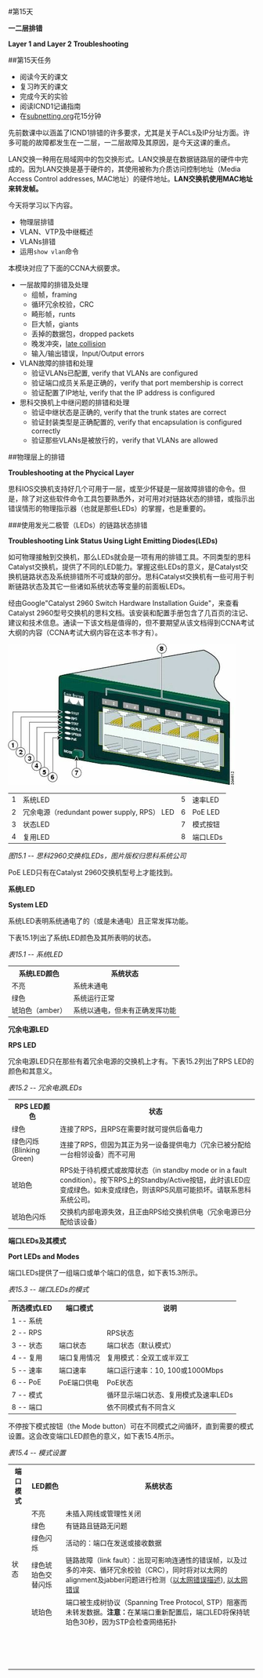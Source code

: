 #第15天

**一二层排错**

**Layer 1 and Layer 2 Troubleshooting**

##第15天任务

+ 阅读今天的课文
+ 复习昨天的课文
+ 完成今天的实验
+ 阅读ICND1记诵指南
+ 在[subnetting.org](http://www.subnetting.org)花15分钟

先前数课中以涵盖了ICND1排错的许多要求，尤其是关于ACLs及IP分址方面。许多可能的故障都发生在一二层，一二层故障及其原因，是今天这课的重点。

LAN交换一种用在局域网中的包交换形式。LAN交换是在数据链路层的硬件中完成的。因为LAN交换是基于硬件的，其使用被称为介质访问控制地址（Media Access Control addresses, MAC地址）的硬件地址。**LAN交换机使用MAC地址来转发帧。**

今天将学习以下内容。

+ 物理层排错
+ VLAN、VTP及中继概述
+ VLANs排错
+ 运用`show vlan`命令

本模块对应了下面的CCNA大纲要求。

+ 一层故障的排错及处理
    - 组帧，framing
    - 循环冗余校验，CRC
    - 畸形帧，runts
    - 巨大帧，giants
    - 丢掉的数据包，dropped packets
    - 晚发冲突，[late collision](https://en.wikipedia.org/wiki/Late_collision)
    - 输入/输出错误，Input/Output errors
+ VLAN故障的排错和处理
    - 验证VLANs已配置, verify that VLANs are configured
    - 验证端口成员关系是正确的，verify that port membership is correct
    - 验证配置了IP地址, verify that the IP address is configured
+ 思科交换机上中继问题的排错和处理
    - 验证中继状态是正确的, verify that the trunk states are correct
    - 验证封装类型是正确配置的, verify that encapsulation is configured correctly
    - 验证那些VLANs是被放行的，verify that VLANs are allowed

##物理层上的排错

**Troubleshooting at the Phycical Layer**

思科IOS交换机支持好几个可用于一层，或至少怀疑是一层故障排错的命令。但是，除了对这些软件命令工具包要熟悉外，对可用对对链路状态的排错，或指示出错误情形的物理指示器（也就是那些LEDs）的掌握，也是重要的。

###使用发光二极管（LEDs）的链路状态排错

**Troubleshooting Link Status Using Light Emitting Diodes(LEDs)**

如可物理接触到交换机，那么LEDs就会是一项有用的排错工具。不同类型的思科Catalyst交换机，提供了不同的LED能力。掌握这些LEDs的意义，是Catalyst交换机链路状态及系统排错所不可或缺的部分。思科Catalyst交换机有一些可用于判断链路状态及其它一些诸如系统状态等变量的前面板LEDs。

经由Google"Catalyst 2960 Switch Hardware Installation Guide"，来查看Catalyst 2960型号交换机的思科文档。该安装和配置手册包含了几百页的注记、建议和技术信息。通读一下该文档是值得的，但不要期望从该文档得到CCNA考试大纲的内容（CCNA考试大纲内容在这本书才有）。

![思科2960交换机LEDs，图片版权归思科系统公司](images/1501.png)

<table>
<tr>
<td>1</td><td>系统LED</td><td>5</td><td>速率LED</td>
</tr>
<tr>
<td>2</td><td>冗余电源（redundant power supply, RPS） LED</td><td>6</td><td>PoE LED</td>
</tr>
<tr>
<td>3</td><td>状态LED</td><td>7</td><td>模式按钮</td>
</tr>
<tr>
<td>4</td><td>复用LED</td><td>8</td><td>端口LEDs</td>
</tr>
</table>

*图15.1 -- 思科2960交换机LEDs，图片版权归思科系统公司*

PoE LED只有在Catalyst 2960交换机型号上才能找到。

**系统LED**

**System LED**

系统LED表明系统通电了的（或是未通电）且正常发挥功能。

下表15.1列出了系统LED颜色及其所表明的状态。

*表15.1 -- 系统LED*

<table>
<tr><th>系统LED颜色</th><th>系统状态</th></tr>
<tr><td>不亮</td><td>系统未通电</td></tr>
<tr><td>绿色</td><td>系统运行正常</td></tr>
<tr><td>琥珀色（amber）</td><td>系统以通电，但未有正确发挥功能</td></tr>
</table>

**冗余电源LED**

**RPS LED**

冗余电源LED只在那些有着冗余电源的交换机上才有。下表15.2列出了RPS LED的颜色和其意义。

*表15.2 -- 冗余电源LEDs*

<table>
<tr><th>RPS LED颜色</th><th>状态</th></tr>
<tr><td>绿色</td><td>连接了RPS，且RPS在需要时就可提供后备电力</td></tr>
<tr><td>绿色闪烁(Blinking Green)</td><td>连接了RPS，但因为其正为另一设备提供电力（冗余已被分配给一台相邻设备）而不可用</td></tr>
<tr><td>琥珀色</td><td>RPS处于待机模式或故障状态（in standby mode or in a fault condition）。按下RPS上的Standby/Active按钮，此时该LED应变成绿色。如未变成绿色，则该RPS风扇可能损坏。请联系思科系统公司。</td></tr>
<tr><td>琥珀色闪烁</td><td>交换机内部电源失效，且正由RPS给交换机供电（冗余电源已分配给该设备）</td></tr>
</table>

**端口LEDs及其模式**

**Port LEDs and Modes**

端口LEDs提供了一组端口或单个端口的信息，如下表15.3所示。

*表15.3 -- 端口LEDs的模式*

<table>
<tr><th>所选模式LED</th><th>端口模式</th><th>说明</th></tr>
<tr><td>1 -- 系统</td><td></td><td></td></tr>
<tr><td>2 -- RPS</td><td></td><td>RPS状态</td></tr>
<tr><td>3 -- 状态</td><td>端口状态</td><td>端口状态（默认模式）</td></tr>
<tr><td>4 -- 复用</td><td>端口复用情况</td><td>复用模式：全双工或半双工</td></tr>
<tr><td>5 -- 速率</td><td>端口速率</td><td>端口运行速率：10, 100或1000Mbps</td></tr>
<tr><td>6 -- PoE</td><td>PoE端口供电</td><td>PoE状态</td></tr>
<tr><td>7 -- 模式</td><td></td><td>循环显示端口状态、复用模式及速率LEDs</td></tr>
<tr><td>8 -- 端口</td><td></td><td>依不同模式有不同含义</td></tr>
</table>

不停按下模式按钮（the Mode button）可在不同模式之间循环，直到需要的模式设置。这会改变端口LED颜色的意义，如下表15.4所示。

*表15.4 -- 模式设置*

<table>
<tr><th>端口模式</th><th>LED颜色</th><th>系统状态</th></tr>
<tr><td rowspan=6>状态</td><td>不亮</td><td>未插入网线或管理性关闭</td></tr>
<tr><td>绿色</td><td>有链路且链路无问题</td></tr>
<tr><td>绿色闪烁</td><td>活动的：端口在发送或接收数据</td></tr>
<tr><td>绿色琥珀色交替闪烁</td><td>链路故障（link fault）：出现可影响连通性的错误帧，以及过多的冲突、循环冗余校验（CRC），同时将对以太网的alignment及jabber问题进行检测（<a href="EthernetErrorDescription.pdf" >以太网错误描述</a>), <a href="EthernetErrors.pdf">以太网错误</a></td></tr>
<tr><td>琥珀色</td><td>端口被生成树协议（Spanning Tree Protocol, STP）阻塞而未转发数据。<b>注意：</b>在某端口重新配置后，端口LED将保持琥珀色30秒，因为STP会检查网络拓扑</td></tr>
<tr><td></td><td></td></tr>
<tr><td rowspan=2></td><td></td><td></td></tr>
<tr><td></td><td></td></tr>
<tr><td rowspan=6></td><td colspan=2></td></tr>
<tr><td></td><td></td></tr>
<tr><td></td><td></td></tr>
<tr><td></td><td></td></tr>
<tr><td></td><td></td></tr>
<tr><td colspan=2></td></tr>
<tr><td></td><td></td></tr>
<tr><td></td><td></td></tr>
<tr><td rowspan=5></td><td></td><td></td></tr>
<tr><td></td><td></td></tr>
<tr><td></td><td></td></tr>
<tr><td></td><td></td></tr>
<tr><td></td><td></td></tr>

</table>

